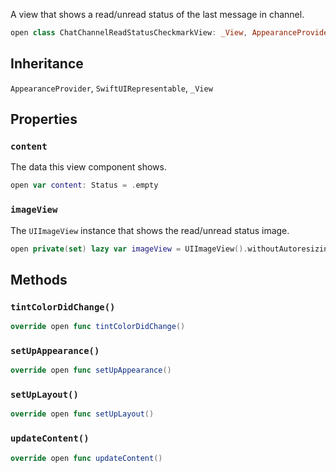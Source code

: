 
A view that shows a read/unread status of the last message in channel.

``` swift
open class ChatChannelReadStatusCheckmarkView: _View, AppearanceProvider, SwiftUIRepresentable 
```

## Inheritance

`AppearanceProvider`, `SwiftUIRepresentable`, `_View`

## Properties

### `content`

The data this view component shows.

``` swift
open var content: Status = .empty 
```

### `imageView`

The `UIImageView` instance that shows the read/unread status image.

``` swift
open private(set) lazy var imageView = UIImageView().withoutAutoresizingMaskConstraints
```

## Methods

### `tintColorDidChange()`

``` swift
override open func tintColorDidChange() 
```

### `setUpAppearance()`

``` swift
override open func setUpAppearance() 
```

### `setUpLayout()`

``` swift
override open func setUpLayout() 
```

### `updateContent()`

``` swift
override open func updateContent() 
```
